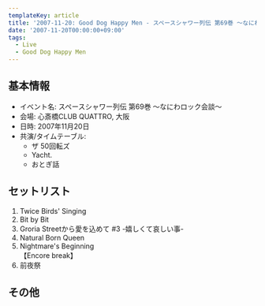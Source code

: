 ```yaml
---
templateKey: article
title: '2007-11-20: Good Dog Happy Men - スペースシャワー列伝 第69巻 ～なにわロック会談～ at 心斎橋CLUB QUATTRO'
date: '2007-11-20T00:00:00+09:00'
tags:
  - Live
  - Good Dog Happy Men
---
```

## 基本情報

* イベント名: スペースシャワー列伝 第69巻 ～なにわロック会談～
* 会場: 心斎橋CLUB QUATTRO, 大阪
* 日時: 2007年11月20日
* 共演/タイムテーブル:
  * ザ 50回転ズ
  * Yacht.
  * おとぎ話

## セットリスト

1. Twice Birds' Singing
1. Bit by Bit
1. Groria Streetから愛を込めて #3 -嬉しくて哀しい事-
1. Natural Born Queen
1. Nightmare's Beginning<br>
   【Encore break】
1. 前夜祭

## その他

